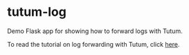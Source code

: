 # tutum-log
Demo Flask app for showing how to forward logs with Tutum.

To read the tutorial on log forwarding with Tutum, click 
[here](http://blog.tutum.co/2015/03/19/log-forwarding-with-tutum/).
